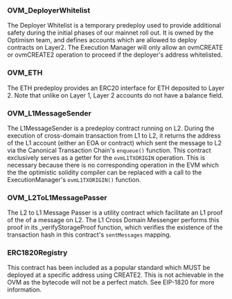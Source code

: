 ### OVM_DeployerWhitelist

The Deployer Whitelist is a temporary predeploy used to provide additional safety during the initial phases of our mainnet roll out. It is owned by the Optimism team, and defines accounts which are allowed to deploy contracts on Layer2. The Execution Manager will only allow an ovmCREATE or ovmCREATE2 operation to proceed if the deployer's address whitelisted.

### OVM_ETH

The ETH predeploy provides an ERC20 interface for ETH deposited to Layer 2. Note that unlike on Layer 1, Layer 2 accounts do not have a balance field.

### OVM_L1MessageSender

The L1MessageSender is a predeploy contract running on L2. During the execution of cross-domain transaction from L1 to L2, it returns the address of the L1 account (either an EOA or contract) which sent the message to L2 via the Canonical Transaction Chain's `enqueue()` function.
This contract exclusively serves as a getter for the `ovmL1TXORIGIN` operation. This is necessary because there is no corresponding operation in the EVM which the the optimistic solidity compiler can be replaced with a call to the ExecutionManager's `ovmL1TXORIGIN()` function.

### OVM_L2ToL1MessagePasser

The L2 to L1 Message Passer is a utility contract which facilitate an L1 proof of the
of a message on L2. The L1 Cross Domain Messenger performs this proof in its
\_verifyStorageProof function, which verifies the existence of the transaction hash in this
contract's `sentMessages` mapping.

### ERC1820Registry

This contract has been included as a popular standard which MUST be deployed at a specific address using CREATE2. This is not achievable in the OVM as the bytecode will not be a perfect match.
See EIP-1820 for more information.
